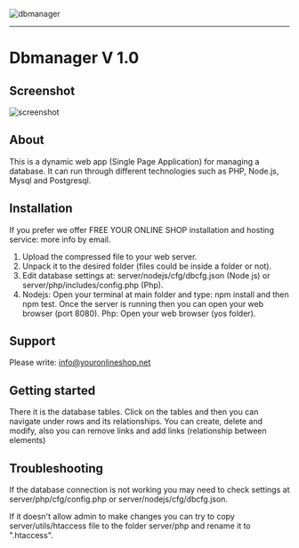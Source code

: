 
![dbmanager](images/logo.png "Dbmanager")

----------------------------------------------------------------------

# Dbmanager V 1.0

## Screenshot

![screenshot](images/screenshot.png "Dbmanager screenshot")

## About

This is a dynamic web app (Single Page Application) for managing a database. It can run through different technologies such as PHP, Node.js, Mysql and Postgresql.


## Installation

If you prefer we offer FREE YOUR ONLINE SHOP installation and hosting service: more info by email.

1. Upload the compressed file to your web server.
2. Unpack it to the desired folder (files could be inside a folder or not).
3. Edit database settings at: server/nodejs/cfg/dbcfg.json (Node js) or server/php/includes/config.php (Php).
4. Nodejs: Open your terminal at main folder and type: npm install and then npm test. Once the server is running then you can open your web browser (port 8080).
Php: Open your web browser (yos folder).

## Support

Please write: info@youronlineshop.net


## Getting started

There it is the database tables. Click on the tables and then you can navigate under rows and its relationships. You can create, delete and modify, also you can remove links and add links (relationship between elements)


## Troubleshooting

If the database connection is not working you may need to check settings at server/php/cfg/config.php or server/nodejs/cfg/dbcfg.json.

If it doesn't allow admin to make changes you can try to copy server/utils/htaccess file to the folder server/php and rename it to ".htaccess".

